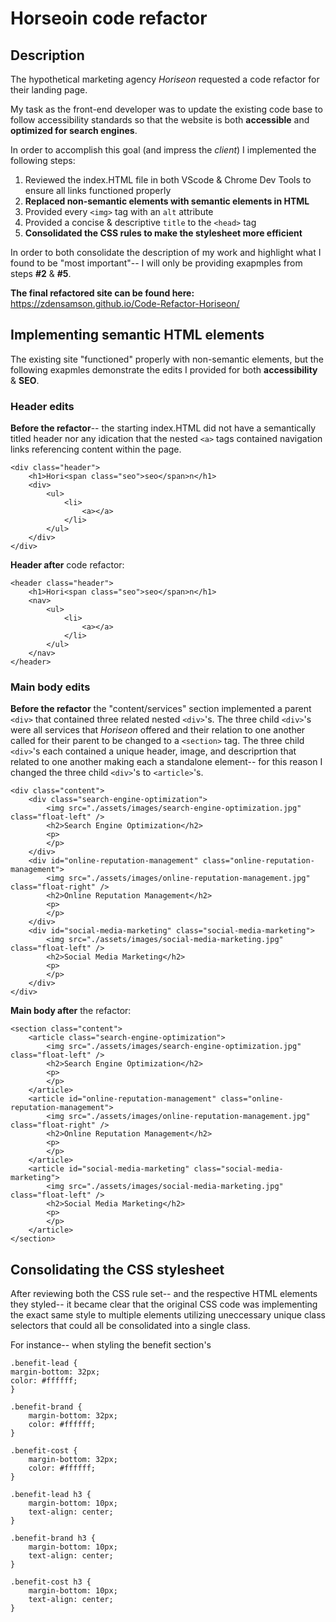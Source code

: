 # Horseoin code refactor

## Description 

The hypothetical marketing agency _Horiseon_ requested a code refactor for their landing page. 

My task as the front-end developer was to update the existing code base to follow accessibility standards so that the website is both **accessible** and **optimized for search engines**.

In order to accomplish this goal (and impress the _client_) I implemented the following steps: 
1. Reviewed the index.HTML file in both VScode & Chrome Dev Tools to ensure all links functioned properly
2. **Replaced non-semantic elements with semantic elements in HTML**
3. Provided every `<img>` tag with an `alt` attribute 
4. Provided a concise & descriptive `title` to the `<head>` tag
5. **Consolidated the CSS rules to make the stylesheet more efficient** 

In order to both consolidate the description of my work and highlight what I found to be "most important"-- I will only be providing exapmples from steps __#2__ & __#5__.

**The final refactored site can be found here:** https://zdensamson.github.io/Code-Refactor-Horiseon/

## Implementing semantic HTML elements

The existing site "functioned" properly with non-semantic elements, but the following exapmles demonstrate the edits I provided for both **accessibility** & **SEO**.

### Header edits
**Before the refactor**-- the starting index.HTML did not have a semantically titled header nor any idication that the nested `<a>` tags contained navigation links referencing content within the page.

    <div class="header">
        <h1>Hori<span class="seo">seo</span>n</h1>
        <div>
            <ul>
                <li>
                    <a></a>
                </li>
            </ul>
        </div>
    </div>

**Header after** code refactor:

    <header class="header">
        <h1>Hori<span class="seo">seo</span>n</h1>
        <nav>
            <ul>
                <li>
                    <a></a>
                </li>
            </ul>
        </nav>
    </header>

### Main body edits
**Before the refactor** the "content/services" section implemented a parent `<div>` that contained three related nested `<div>`'s. The three child `<div>`'s were all services that _Horiseon_ offered and their relation to one another called for their parent to be changed to a `<section>` tag. The three child `<div>`'s each contained a unique header, image, and descriprtion that related to one another making each a standalone element-- for this reason I changed the three child `<div>`'s to `<article>`'s.

    <div class="content">
        <div class="search-engine-optimization">
            <img src="./assets/images/search-engine-optimization.jpg" class="float-left" />
            <h2>Search Engine Optimization</h2>
            <p>
            </p>
        </div>
        <div id="online-reputation-management" class="online-reputation-management">
            <img src="./assets/images/online-reputation-management.jpg" class="float-right" />
            <h2>Online Reputation Management</h2>
            <p>
            </p>
        </div>
        <div id="social-media-marketing" class="social-media-marketing">
            <img src="./assets/images/social-media-marketing.jpg" class="float-left" />
            <h2>Social Media Marketing</h2>
            <p>
            </p>
        </div>
    </div>

**Main body after** the refactor:

    <section class="content">
        <article class="search-engine-optimization">
            <img src="./assets/images/search-engine-optimization.jpg" class="float-left" />
            <h2>Search Engine Optimization</h2>
            <p>
            </p>
        </article>
        <article id="online-reputation-management" class="online-reputation-management">
            <img src="./assets/images/online-reputation-management.jpg" class="float-right" />
            <h2>Online Reputation Management</h2>
            <p>
            </p>
        </article>
        <article id="social-media-marketing" class="social-media-marketing">
            <img src="./assets/images/social-media-marketing.jpg" class="float-left" />
            <h2>Social Media Marketing</h2>
            <p>
            </p>
        </article>
    </section>
    
## Consolidating the CSS stylesheet

After reviewing both the CSS rule set-- and the respective HTML elements they styled-- it became clear that the original CSS code was implementing the exact same style to multiple elements utilizing uneccessary unique class selectors that could all be consolidated into a single class. 

For instance-- when styling the benefit section's 

    .benefit-lead {
    margin-bottom: 32px;
    color: #ffffff;
    }

    .benefit-brand {
        margin-bottom: 32px;
        color: #ffffff;
    }

    .benefit-cost {
        margin-bottom: 32px;
        color: #ffffff;
    }

    .benefit-lead h3 {
        margin-bottom: 10px;
        text-align: center;
    }

    .benefit-brand h3 {
        margin-bottom: 10px;
        text-align: center;
    }

    .benefit-cost h3 {
        margin-bottom: 10px;
        text-align: center;
    }
